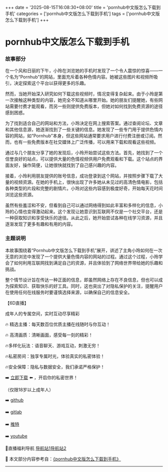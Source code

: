 +++
date = '2025-08-15T16:08:30+08:00'
title = 'pornhub中文版怎么下载到手机'
categories = ['pornhub中文版怎么下载到手机']
tags = ['pornhub中文版怎么下载到手机']
+++

# pornhub中文版怎么下载到手机

### 故事部分

在一个风和日丽的下午，小玲在浏览她的手机时发现了一个令人震惊的惊喜——一个名为“Pornhub”的网站，里面充斥着各种色情内容。她被这些图片和视频所吸引，决定探索这个平台以获得更多的乐趣。

然而，当她开始深入研究如何下载这些视频时，情况变得复杂起来。由于小玲是第一次接触这种类型的内容，她完全不知道从哪里开始。她的朋友们提醒她，有些网站需要付费才能观看，而另一些则提供免费版本，但她对如何找到免费资源的途径感到困惑。

为了找到适合自己的网站和方法，小玲决定在网上搜索答案。通过查阅论坛、文章和其他信息源，她逐渐找到了一些关键的信息。她发现了一些专门用于提供色情内容的网站，如“Pornhub”本身，但这些网站通常要求用户进行付费注册或订阅。然而，也有一些免费版本在社交媒体上广泛传播，可以用来下载和观看这些视频。

通过与几个朋友分享了她的发现后，小玲开始尝试这些方法。首先，她找到了一个信誉良好的站点，可以提供大量的色情视频供用户免费观看和下载。这个站点的界面友好，操作简便，让她很快就找到了自己感兴趣的内容。

接着，小玲利用朋友提供的账号信息，成功登录到这个网站，并按照步骤下载了大量的视频资源。在她的手机上，很快出现了许多她从未见过的高清色情电影，包括各种类型的片段和完整的剧情片。小玲对这些内容感到极度好奇，开始每天花时间浏览这些资源。

虽然有些羞涩和不安，但看到自己可以通过网络得到如此丰富和多样化的信息，小玲的心情也变得激动起来。这个发现让她意识到互联网不仅是一个社交平台，还是一种获取知识和享受快乐的途径。从此之后，她开始尝试各种在线学习资源，并且逐渐发现了更多有趣和有用的内容。

### 主题说明

本故事围绕着“Pornhub中文版怎么下载到手机”展开，讲述了主角小玲如何在一次无意的浏览中发现了一个提供大量色情内容的网站的过程。通过这个过程，小玲学会了如何利用互联网找到满足自己的资源，并且体验到了网络世界带给她的乐趣和挑战。

整个情节设计旨在传达一种正面的信息，即虽然网络上存在不良信息，但也可以成为探索知识、获取快乐的好工具。同时，这也突出了对隐私保护的关注，提醒用户在使用任何在线服务时要谨慎选择来源，以确保自己的信息安全。

【6D直播】

 成年人的专属空间，实时互动尽享精彩

🔥 精选主播：每天数百位优质主播在线随时与你互动！

🔥 高清画质：清晰画面，感受每一刻的精彩！

🔥多样化玩法：语音聊天、游戏互动，刺激无穷！

🔥私密房间：独享专属时光，体验真实的私密体验！

🔥安全保障：隐私与数据安全，我们承诺严格保护！

➡️ [立即下载](https://down123.s3.ap-east-1.amazonaws.com/down/down.html?channelCode=blog) ⬅️ ，开启你的私密世界！

 （仅限18岁以上成年人）

➡️ [github](https://aldult-live.github.io/)

➡️ [gitlab](https://seo-09598d.gitlab.io/)

➡️ [推特](https://x.com/wegame33)

➡️ [youtube](https://www.youtube.com/@6Dlive)

🔞直播福利导航   [导航站1](https://webstack-86085a.gitlab.io/)[导航站2](https://onlygit123-2.github.io/)

📘 本文部分内容参考自：[《pornhub中文版怎么下载到手机》](https://webstack-hugo-13.pages.dev/)

---
